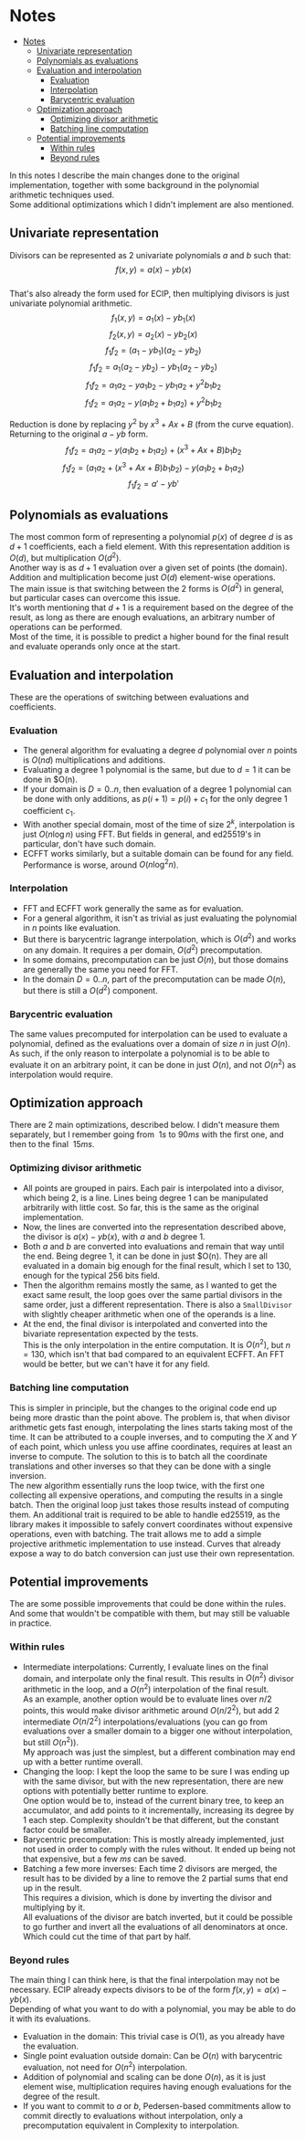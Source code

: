 # Notes

<!--toc:start-->
- [Notes](#notes)
  - [Univariate representation](#univariate-representation)
  - [Polynomials as evaluations](#polynomials-as-evaluations)
  - [Evaluation and interpolation](#evaluation-and-interpolation)
    - [Evaluation](#evaluation)
    - [Interpolation](#interpolation)
    - [Barycentric evaluation](#barycentric-evaluation)
  - [Optimization approach](#optimization-approach)
    - [Optimizing divisor arithmetic](#optimizing-divisor-arithmetic)
    - [Batching line computation](#batching-line-computation)
  - [Potential improvements](#potential-improvements)
    - [Within rules](#within-rules)
    - [Beyond rules](#beyond-rules)
<!--toc:end-->

In this notes I describe the main changes done to the original implementation,
together with some background in the polynomial arithmetic techniques used.  
Some additional optimizations which I didn't implement are also mentioned.

## Univariate representation

Divisors can be represented as 2 univariate polynomials $a$ and $b$ such that:
$$f(x,y) = a(x) - yb(x)$$  
That's also already the form used for ECIP, then multiplying divisors is just
univariate polynomial arithmetic.
$$f_1(x,y) = a_1(x) - yb_1(x)$$
$$f_2(x,y) = a_2(x) - yb_2(x)$$
$$ f_1 f_2 = (a_1 - yb_1)(a_2 - yb_2) $$
$$ f_1 f_2 = a_1(a_2 - yb_2) - yb_1(a_2 - yb_2)$$
$$ f_1 f_2 = a_1a_2 - ya_1b_2 - yb_1a_2 + y^2b_1b_2$$
$$ f_1 f_2 = a_1a_2 - y(a_1b_2 + b_1a_2) + y^2b_1b_2$$

Reduction is done by replacing $y^2$ by $x^3+Ax+B$ (from the curve equation).
Returning to the original $a - yb$ form.
$$ f_1 f_2 = a_1a_2 - y(a_1b_2 + b_1a_2) + (x^3+Ax+B)b_1b_2$$
$$ f_1 f_2 = (a_1a_2 + (x^3+Ax+B)b_1b_2) - y(a_1b_2 + b_1a_2) $$
$$ f_1 f_2 = a' - yb' $$

## Polynomials as evaluations

The most common form of representing a polynomial $p(x)$ of degree $d$ is as
$d+1$ coefficients, each a field element. With this representation addition is
$O(d)$, but multiplication $O(d^2)$.  
Another way is as $d+1$ evaluation over a given set of points (the domain).
Addition and multiplication become just $O(d)$ element-wise operations.  
The main issue is that switching between the 2 forms is $O(d^2)$ in general,
but particular cases can overcome this issue.  
It's worth mentioning that $d + 1$ is a requirement based on the degree of the
result, as long as there are enough evaluations, an arbitrary number of
operations can be performed.  
Most of the time, it is possible to predict a higher bound for the final
result and evaluate operands only once at the start.

## Evaluation and interpolation

These are the operations of switching between evaluations and coefficients.

### Evaluation

- The general algorithm for evaluating a degree $d$ polynomial over $n$ points
is $O(nd)$ multiplications and additions.
- Evaluating a degree 1 polynomial is the same, but due to $d=1$ it can be done
in $O(n).
- If your domain is $D = {0..n}$, then evaluation of a degree $1$ polynomial
can be done with only additions, as $p(i+1) = p(i) + c_1$ for the only degree 
1 coefficient $c_1$.
- With another special domain, most of the time of size $2^k$, interpolation is just
$O(n \log n)$ using FFT. But fields in general, and ed25519's in particular,
don't have such domain.
- ECFFT works similarly, but a suitable domain can be found for any field.
Performance is worse, around $O(n \log^2 n)$.

### Interpolation

- FFT and ECFFT work generally the same as for evaluation.
- For a general algorithm, it isn't as trivial as just evaluating the polynomial
in $n$ points like evaluation.
- But there is barycentric lagrange interpolation, which is $O(d^2)$ and works
on any domain. It requires a per domain, $O(d^2)$ precomputation.
- In some domains, precomputation can be just $O(n)$, but those domains are
generally the same you need for FFT.
- In the domain $D = 0..n$, part of the precomputation can be made $O(n)$, but
there is still a $O(d^2)$ component.

### Barycentric evaluation

The same values precomputed for interpolation can be used to evaluate a
polynomial, defined as the evaluations over a domain of size $n$ in
just $O(n)$.  
As such, if the only reason to interpolate a polynomial is to be able to
evaluate it on an arbitrary point, it can be done in just $O(n)$, and not
$O(n^2)$ as interpolation would require.

## Optimization approach

There are 2 main optimizations, described below. I didn't measure them
separately, but I remember going from $~1s$ to $90ms$ with the first one,
and then to the final $~15ms$.

### Optimizing divisor arithmetic

- All points are grouped in pairs. Each pair is interpolated into a divisor,
which being 2, is a line. Lines being degree 1 can be manipulated arbitrarily
with little cost. So far, this is the same as the original implementation.
- Now, the lines are converted into the representation described above, the
divisor is $a(x) - yb(x)$, with $a$ and $b$ degree 1.
- Both $a$ and $b$ are converted into evaluations and remain that way until
the end. Being degree 1, it can be done in just $O(n). They are all evaluated
in a domain big enough for the final result, which I set to 130, enough for
the typical 256 bits field.
- Then the algorithm remains mostly the same, as I wanted to get the exact
same result, the loop goes over the same partial divisors in the same order,
just a different representation. There is also a `SmallDivisor` with slightly
cheaper arithmetic when one of the operands is a line.
- At the end, the final divisor is interpolated and converted into the
bivariate representation expected by the tests.  
This is the only interpolation in the entire computation. It is $O(n^2)$,
but $n= 130$, which isn't that bad compared to an equivalent ECFFT. An
FFT would be better, but we can't have it for any field.

### Batching line computation

This is simpler in principle, but the changes to the original code end up being
more drastic than the point above. The problem is, that when divisor arithmetic
gets fast enough, interpolating the lines starts taking most of the time.
It can be attributed to a couple inverses, and to computing the $X$ and $Y$ of
each point, which unless you use affine coordinates, requires at least an
inverse to compute.
The solution to this is to batch all the coordinate translations and other
inverses so that they can be done with a single inversion.  
The new algorithm essentially runs the loop twice, with the first one
collecting all expensive operations, and computing the results in a single
batch. Then the original loop just takes those results instead of computing them.
An additional trait is required to be able to handle ed25519, as the library
makes it impossible to safely convert coordinates without expensive operations,
even with batching. The trait allows me to add a simple projective arithmetic
implementation to use instead. Curves that already expose a way to do batch
conversion can just use their own representation.

## Potential improvements

The are some possible improvements that could be done within the rules. And some
that wouldn't be compatible with them, but may still be valuable in practice.

### Within rules

- Intermediate interpolations: Currently, I evaluate lines on the final domain,
and interpolate only the final result. This results in $O(n^2)$ divisor arithmetic
in the loop, and a $O(n^2)$ interpolation of the final result.  
As an example, another option would be to evaluate lines over $n/2$ points,
this would make divisor arithmetic around $O({n/2}^2)$, but add 2 
intermediate $O({n/2}^2)$ interpolations/evaluations (you can go from
evaluations over a smaller domain to a bigger one without interpolation,
but still $O(n^2)$).  
My approach was just the simplest, but a different combination may end up with
a better runtime overall.
- Changing the loop: I kept the loop the same to be sure I was ending up with
the same divisor, but with the new representation, there are new options with
potentially better runtime to explore.  
One option would be to, instead of the current binary tree, to keep an
accumulator, and add points to it incrementally, increasing its degree by 1
each step. Complexity shouldn't be that different, but the constant factor
could be smaller.
- Barycentric precomputation: This is mostly already implemented, just not used
in order to comply with the rules without. It ended up being not that expensive,
but a few $ms$ can be saved.
- Batching a few more inverses: Each time 2 divisors are merged, the result has
to be divided by a line to remove the 2 partial sums that end up in the result.  
This requires a division, which is done by inverting the divisor and multiplying
by it.  
All evaluations of the divisor are batch inverted, but it could be possible to
go further and invert all the evaluations of all denominators at once. Which 
could cut the time of that part by half.

### Beyond rules

The main thing I can think here, is that the final interpolation may not be
necessary. ECIP already expects divisors to be of the form
$f(x,y) = a(x) - yb(x)$.  
Depending of what you want to do with a polynomial, you may be able to do it
with its evaluations.

- Evaluation in the domain: This trivial case is $O(1)$, as you already
have the evaluation.
- Single point evaluation outside domain: Can be $O(n)$ with barycentric
evaluation, not need for $O(n^2)$ interpolation.
- Addition of polynomial and scaling can be done $O(n)$, as it is just
element wise, multiplication requires having enough evaluations for the
degree of the result.
- If you want to commit to $a$ or $b$, Pedersen-based commitments allow
to commit directly to evaluations without interpolation, only a
precomputation equivalent in Complexity to interpolation.
